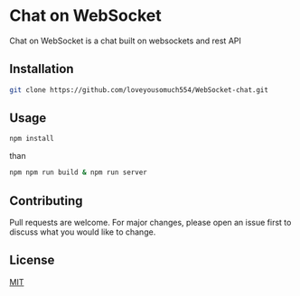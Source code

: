 # Chat on WebSocket

Chat on WebSocket is a chat built on websockets and rest API

## Installation

```bash
git clone https://github.com/loveyousomuch554/WebSocket-chat.git
```

## Usage

```bash
npm install
```
than
```bash 
npm npm run build & npm run server
```

## Contributing
Pull requests are welcome. For major changes, please open an issue first to discuss what you would like to change.

## License
[MIT](https://choosealicense.com/licenses/mit/)